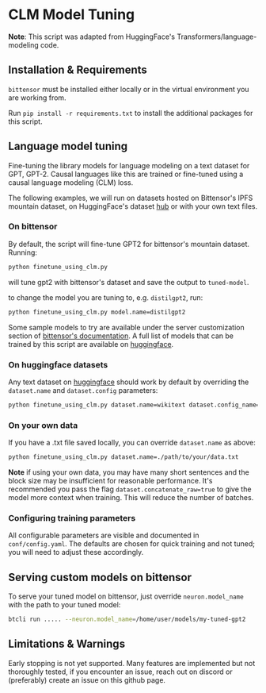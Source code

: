 # CLM Model Tuning

<!---
Copyright 2020 The OpenTensor Team. All rights reserved.

Licensed under the Apache License, Version 2.0 (the "License");
you may not use this file except in compliance with the License.
You may obtain a copy of the License at

    http://www.apache.org/licenses/LICENSE-2.0

Unless required by applicable law or agreed to in writing, software
distributed under the License is distributed on an "AS IS" BASIS,
WITHOUT WARRANTIES OR CONDITIONS OF ANY KIND, either express or implied.
See the License for the specific language governing permissions and
limitations under the License.
-->

**Note**: This script was adapted from HuggingFace's Transformers/language-modeling code.

## Installation & Requirements
`bittensor` must be installed either locally or in the virtual environment you are working from.

Run ```pip install -r requirements.txt``` to install the additional packages for this script.

## Language model tuning

Fine-tuning the library models for language modeling on a text dataset 
for GPT, GPT-2. Causal languages like this are trained or fine-tuned using a causal language 
modeling (CLM) loss.

The following examples, we will run on datasets hosted on Bittensor's IPFS mountain dataset, 
on HuggingFace's dataset [hub](https://huggingface.co/datasets) or with your own text files.

### On bittensor

By default, the script will fine-tune GPT2 for bittensor's mountain dataset. Running:
```bash
python finetune_using_clm.py
```
will tune gpt2 with bittensor's dataset and save the output to `tuned-model`.

to change the model you are tuning to, e.g. `distilgpt2`, run:
```bash
python finetune_using_clm.py model.name=distilgpt2
```

Some sample models to try are available under the server customization section of 
[bittensor's documentation](https://docs.bittensor.com). A full list of models that can be trained by this
script are available on [huggingface](https://huggingface.co/models?filter=text-generation).

### On huggingface datasets

Any text dataset on [huggingface](https://huggingface.co/datasets) should work by default by
overriding the `dataset.name` and `dataset.config` parameters:

```bash
python finetune_using_clm.py dataset.name=wikitext dataset.config_name=wikitext-103-v1
```

### On your own data

If you have a .txt file saved locally, you can override `dataset.name` as above:
```bash
python finetune_using_clm.py dataset.name=./path/to/your/data.txt
```

**Note** if using your own data, you may have many short sentences and the block size may be 
insufficient for reasonable performance. It's recommended you pass the flag
`dataset.concatenate_raw=true` to give the model more context when training. This will reduce
the number of batches.

### Configuring training parameters

All configurable parameters are visible and documented in `conf/config.yaml`. 
The defaults are chosen for quick training and not tuned; you will need to adjust these accordingly.


## Serving custom models on bittensor

To serve your tuned model on bittensor, just override `neuron.model_name` with the path to your 
tuned model:
```bash
btcli run ..... --neuron.model_name=/home/user/models/my-tuned-gpt2
```

## Limitations & Warnings

Early stopping is not yet supported. Many features are implemented but not thoroughly tested, if
you encounter an issue, reach out on discord or (preferably) create an issue on this github page.